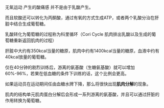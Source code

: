 无氧运动 产生的酸痛感 并不是由于乳酸产生。

而且软酸还可以转化为丙酮酸，通过有氧的方式生成ATP，或者两个乳酸分治在肝脏中结合生成葡萄糖。

乳酸转化为葡萄糖的过程称为科里循环（Cori Cycle 肌肉排出乳酸以及生成的葡萄糖重新返回肌肉的过程）


肝脏中大约有350kcal当量的糖原，肌肉中约有1400kcal当量的糖原，血液中约有40kcal放量的葡萄糖。


仅在40分钟的剧烈训练后，游离的氨基酸（生糖氨基酸）就可以增加60%-96%，若果在低血糖的条件下训练的话，这个比例会更高。


如果运动员在运动期间任由血糖水牌下降，那么将很快出现**肌肉分解**的现象。

肌肉的结构单元肌肉蛋白分解后会形成一系列游离的氨基酸，并且可以通过肝脏的作用转换为葡萄糖。

